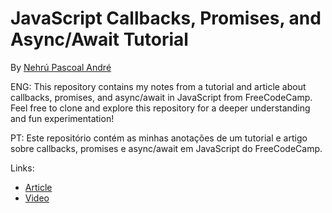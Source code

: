 # JavaScript Callbacks, Promises, and Async/Await Tutorial

By [Nehrú Pascoal André](https://www.linkedin.com/in/nehru-andre/)

ENG: This repository contains my notes from a tutorial and article about callbacks, promises, and async/await in JavaScript from FreeCodeCamp. Feel free to clone and explore this repository for a deeper understanding and fun experimentation!

PT: Este repositório contém as minhas anotações de um tutorial e artigo sobre callbacks, promises e async/await em JavaScript do FreeCodeCamp.

Links: 
- [Article](https://www.freecodecamp.org/news/javascript-async-await-tutorial-learn-callbacks-promises-async-await-by-making-icecream/)
- [Video](https://www.youtube.com/watch?v=n5ZtTO1ArWg)
